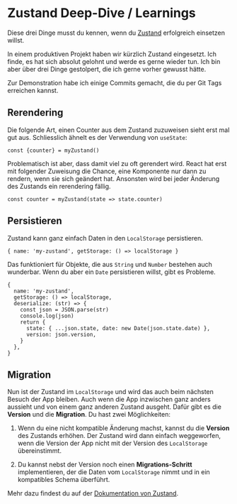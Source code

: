 # Zustand Deep-Dive / Learnings

Diese drei Dinge musst du kennen, wenn du [Zustand](https://github.com/pmndrs/zustand) erfolgreich einsetzen willst.

In einem produktiven Projekt haben wir kürzlich Zustand eingesetzt. Ich finde, es hat sich absolut gelohnt und werde es gerne wieder tun. Ich bin aber über drei Dinge gestolpert, die ich gerne vorher gewusst hätte.

Zur Demonstration habe ich einige Commits gemacht, die du per Git Tags erreichen kannst.

## Rerendering

Die folgende Art, einen Counter aus dem Zustand zuzuweisen sieht erst mal gut aus. Schliesslich ähnelt es der Verwendung von `useState`:

```
const {counter} = myZustand()
```

Problematisch ist aber, dass damit viel zu oft gerendert wird. React hat erst mit folgender Zuweisung die Chance, eine Komponente nur dann zu rendern, wenn sie sich geändert hat. Ansonsten wird bei jeder Änderung des Zustands ein rerendering fällig.

```
const counter = myZustand(state => state.counter)
```

## Persistieren

Zustand kann ganz einfach Daten in den `LocalStorage` persistieren.

```
{ name: 'my-zustand', getStorage: () => localStorage }
```

Das funktioniert für Objekte, die aus `String` und `Number` bestehen auch wunderbar. Wenn du aber ein `Date` persistieren willst, gibt es Probleme.

```
{
  name: 'my-zustand',
  getStorage: () => localStorage,
  deserialize: (str) => {
    const json = JSON.parse(str)
    console.log(json)
    return {
      state: { ...json.state, date: new Date(json.state.date) },
      version: json.version,
    }
  },
}
```

## Migration

Nun ist der Zustand im `LocalStorage` und wird das auch beim nächsten Besuch der App bleiben. Auch wenn die App inzwischen ganz anders aussieht und von einem ganz anderen Zustand ausgeht. Dafür gibt es die **Version** und die **Migration**. Du hast zwei Möglichkeiten:

1. Wenn du eine nicht kompatible Änderung machst, kannst du die **Version** des Zustands erhöhen. Der Zustand wird dann einfach weggeworfen, wenn die Version der App nicht mit der Version des `LocalStorage` übereinstimmt.

2. Du kannst nebst der Version noch einen **Migrations-Schritt** implementieren, der die Daten vom `LocalStorage` nimmt und in ein kompatibles Schema überführt.

Mehr dazu findest du auf der [Dokumentation von Zustand](https://github.com/pmndrs/zustand/blob/main/docs/integrations/persisting-store-data.md#version).
